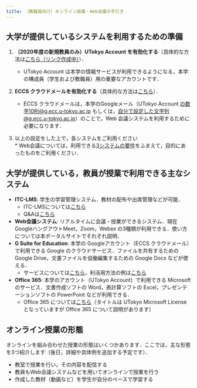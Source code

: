 ```yaml
---
title: （教職員向け）オンライン授業・Web会議の手引き
---
```


## 大学が提供しているシステムを利用するための準備

  1. **（2020年度の新規教員のみ）UTokyo Account を有効化する**（具体的な方法は<a href="" target="_blank">こちら（リンク作成中）</a>）．  
     * UTokyo Account は本学の情報サービスが利用できるようになる，本学の構成員（学生および教職員）用の重要なアカウントです． 
	 
	 
  1. **ECCS クラウドメールを有効化する**（具体的な方法は<a href="https://hwb.ecc.u-tokyo.ac.jp/wp/literacy/email/initialize/" target="_blank">こちら</a>）．  
     * ECCS クラウドメールは，本学のGoogleメール（UTokyo Account の数字10桁@g.ecc.u-tokyo.ac.jp もしくは，自分で設定した文字列@g.ecc.u-tokyo.ac.jp）のことで，Web 会議システムを利用するために必要になります．  
  
  1. 以上の設定をした上で，各システムをご利用ください  
    * Web会議については，利用できる<a href="compare">3システムの要件</a>をふまえて，目的にあったものをご利用ください．


## 大学が提供している，教員が授業で利用できる主なシステム  
  * **ITC-LMS**: 学生の学習管理システム．教材の配布や出席管理などが可能．
    * ITC-LMSについては<a href="https://www.ecc.u-tokyo.ac.jp/itc-lms/index.html" target="_blank">こちら</a>
    * Q&Aは<a href="https://www.ecc.u-tokyo.ac.jp/itc-lms/faq.html" target="_blank">こちら</a>
  * **Web会議システム**: リアルタイムに会議・授業ができるシステム．現在 GoogleハングアウトMeet，Zoom，Webex の3種類が利用できる．使い方については本ポータルサイトでそれぞれ説明．
  * **G Suite for Education**: 本学の Googleアカウント（ECCS クラウドメール）で利用できる Google のクラウドサービス．ファイルを共有するための Google Drive，文書ファイルを協働編集するための Google Docs などが使える．
    * サービスについては<a href="https://www.ecc.u-tokyo.ac.jp/announcement/2017/04/26_2495.html" target="_blank">こちら</a>，利活用方法の例は<a href="http://www.itc.u-tokyo.ac.jp/DigitalLife/perFile/12_ec_gakusei-cloud.pdf" target="_blank">こちら</a>  
  * **Office 365**: 本学のアカウント（UTokyo Account）で利用できる Microsoft のサービス．文書作成ソフトの Word，表計算ソフトの Excel，プレゼンテーションソフトの PowerPoint などが利用できる．
    * Office 365 については<a href="https://www.u-tokyo.ac.jp/adm/dics/ja/mslicense.html" target="_blank">こちら</a>（タイトルは UTokyo Microsoft License となっていますが Office 365 について説明があります）


## オンライン授業の形態  
オンラインを組み合わせた授業の形態はいくつかあります．ここでは，主な形態を3つ紹介します（後日，詳細や具体例を追加する予定です）．

  * 教室で授業を行い，その内容を配信する  
  * 教員もWeb会議システムなどを用いてオンラインで授業を行う  
  * 作成した教材（動画など）を学生が自分のペースで学習する  


